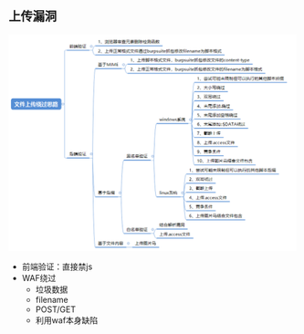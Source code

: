 ## 上传漏洞

![upload](./images/upload.png)

- 前端验证：直接禁js
- WAF绕过
  - 垃圾数据
  - filename
  - POST/GET
  - 利用waf本身缺陷